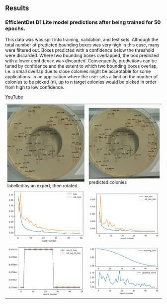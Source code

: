 ## Results 

<!-- #### Example training log -->

<!-- <img src=5-epochs.png  width=800 > -->

### EfficientDet D1 Lite model predictions after being trained for 50 epochs.<br>
This data was was split into training, validation, and test sets. Although the total number of predicted bounding boxes was very high in this case, many were filtered out.
Boxes predicted with a confidence below the threshold were discarded. Where two bounding boxes overlapped, the box predicted with a lower confidence was discarded.
Consequently, predictions can be tuned by confidence and the extent to which two bounding boxes overlap, i.e. a small overlap due to close colonies might be acceptable for some applications. In an application where the user sets a limit on the number of colonies to be picked (n), up to n target colonies would be picked in order from high to low confidence.

<a href=https://www.youtube.com/channel/UCkWYMoMaR-2BUtU9O6clCAA > YouTube </a> <br>
<table>
<td><img src=car-white-GT.png  width=500 > labelled by an expert, then rotated </td>	
<td><img src=car-white-pred.png  width=505 > predicted colonies </td>	
<tr>
<td><img src=model_50_loss.png  width=500 > </td>	
<td><img src=model_50_box.png  width=500 > </td>	
<tr>
<td><img src=model_50_L2.png  width=500 > </td>	
<td><img src=model_50_LR_GN.png  width=500 > </td>	
</table>


